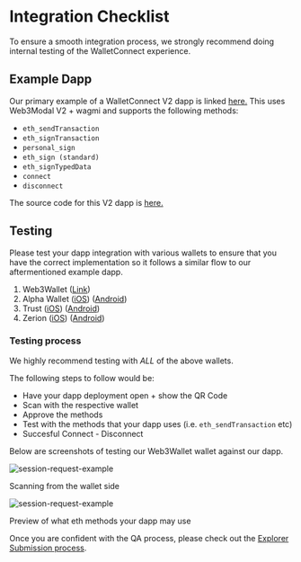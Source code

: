 # Integration Checklist

To ensure a smooth integration process, we strongly recommend doing internal testing of the WalletConnect experience.

## Example Dapp

Our primary example of a WalletConnect V2 dapp is linked [here.](https://react-app.walletconnect.com/) This uses Web3Modal V2 + wagmi and supports the following methods:

- `eth_sendTransaction`
- `eth_signTransaction`
- `personal_sign`
- `eth_sign (standard)`
- `eth_signTypedData`
- `connect`
- `disconnect`

The source code for this V2 dapp is [here.](https://github.com/WalletConnect/web-examples/tree/main/dapps/react-dapp-v2)

## Testing

Please test your dapp integration with various wallets to ensure that you have the correct implementation so it follows a similar flow to our aftermentioned example dapp.

1. Web3Wallet ([Link](https://react-web3wallet.vercel.app/))
2. Alpha Wallet ([iOS](https://apps.apple.com/us/app/alphawallet-ethereum-binance/id1358230430)) ([Android](https://play.google.com/store/apps/details?id=io.stormbird.wallet&hl=en&gl=US))
3. Trust ([iOS](https://play.google.com/store/apps/details?id=com.wallet.crypto.trustapp&hl=en&gl=US)) ([Android](https://play.google.com/store/apps/details?id=com.wallet.crypto.trustapp&hl=en&gl=US))
4. Zerion ([iOS](https://apps.apple.com/us/app/zerion-wallet-crypto-web3/id1456732565)) ([Android](https://play.google.com/store/apps/details?id=io.zerion.android&hl=en&gl=US))

### Testing process

We highly recommend testing with _ALL_ of the above wallets.

The following steps to follow would be:

- Have your dapp deployment open + show the QR Code
- Scan with the respective wallet
- Approve the methods
- Test with the methods that your dapp uses (i.e. `eth_sendTransaction` etc)
- Succesful Connect - Disconnect

Below are screenshots of testing our Web3Wallet wallet against our dapp.

![session-request-example](/assets/Web3Wallet.png)

Scanning from the wallet side

![session-request-example](/assets/SessionRequestExample.png)

Preview of what eth methods your dapp may use

Once you are confident with the QA process, please check out the [Explorer Submission process](../explorer-submission.md).
